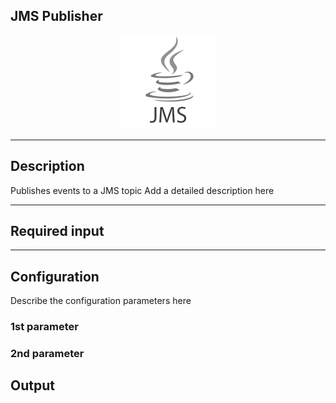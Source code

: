 ## JMS Publisher

<p align="center"> 
    <img src="icon.png" width="150px;"/>
</p>

***

## Description

Publishes events to a JMS topic
Add a detailed description here

***

## Required input


***

## Configuration

Describe the configuration parameters here

### 1st parameter


### 2nd parameter

## Output